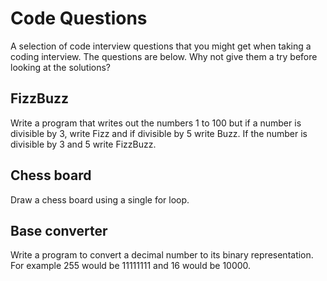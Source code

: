# Code Questions
A selection of code interview questions that you might get when taking a coding interview. The questions are below. Why not give them a try before looking at the solutions?

## FizzBuzz
Write a program that writes out the numbers 1 to 100 but if a number is divisible by 3, write Fizz and if divisible by 5 write Buzz. If the number is divisible by 3 and 5 write FizzBuzz.

## Chess board
Draw a chess board using a single for loop.

## Base converter
Write a program to convert a decimal number to its binary representation. For example 255 would be 11111111 and 16 would be 10000.